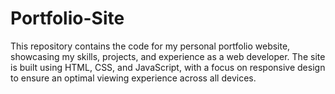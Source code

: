 # Portfolio-Site
This repository contains the code for my personal portfolio website, showcasing my skills, projects, and experience as a web developer. The site is built using HTML, CSS, and JavaScript, with a focus on responsive design to ensure an optimal viewing experience across all devices.
